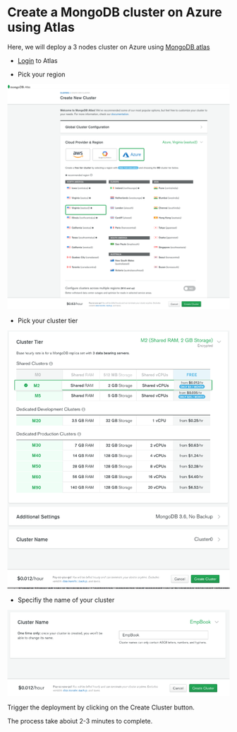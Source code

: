 # Create a MongoDB cluster on Azure using Atlas 

Here, we will deploy a 3 nodes cluster on Azure using [MongoDB atlas](https://www.mongodb.com/cloud/atlas) 

* [Login](https://cloud.mongodb.com) to Atlas 

* Pick your region

 ![Region](/step2/imgs/region.png "Region")

* Pick your cluster tier

 ![Tier](/step2/imgs/tier.png "Tier")

* Specifiy the name of your cluster

 ![Name](/step2/imgs/name.png "Name")


Trigger the deployment by clicking on the Create Cluster button.

The process take aboiut 2-3 minutes to complete.


